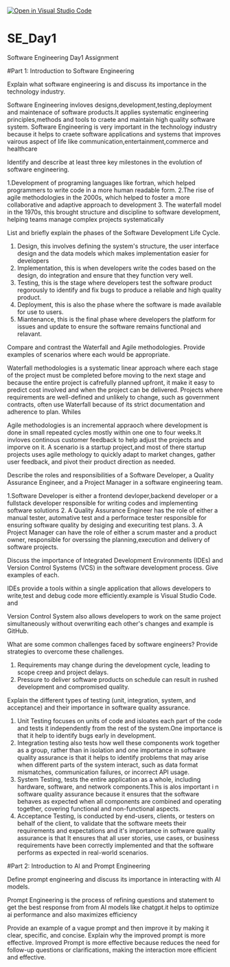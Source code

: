 [![Open in Visual Studio Code](https://classroom.github.com/assets/open-in-vscode-2e0aaae1b6195c2367325f4f02e2d04e9abb55f0b24a779b69b11b9e10269abc.svg)](https://classroom.github.com/online_ide?assignment_repo_id=15565737&assignment_repo_type=AssignmentRepo)
# SE_Day1
Software Engineering Day1 Assignment

#Part 1: Introduction to Software Engineering

Explain what software engineering is and discuss its importance in the technology industry.

Software Engineering invloves designs,development,testing,deployment and maintenace of software products.It applies systematic engineering principles,methods and tools to craete and maintain high quality software system. Software Engineering is very important in the technology industry because it helps to craete software applications and systems that improves vairous aspect of life like communication,entertainment,commerce and healthcare


Identify and describe at least three key milestones in the evolution of software engineering.

1.Development of programing languages like fortran, which helped programmers to write code in a more human readable form.
2.The rise of agile methodologies in the 2000s, which helped to foster a more collaborative and adaptive approach to development
3. The waterfall model in the 1970s, this brought structure and discipline to software development, helping teams manage complex projects systematically


List and briefly explain the phases of the Software Development Life Cycle.

1. Design, this involves defining the  system's structure, the user interface design and the data models which makes implementation easier for developers
2. Implementation, this is when developers write the codes based on the design, do integration and ensure that they function very well.
3. Testing, this is the stage where developers test the software product regorously to identify and fix bugs to produce a reliable and high quality product.
4. Deployment, this is also the phase where the software is made available for use to users.
5. Miantenance, this is the final phase where developers the platform for issues and update to ensure the software remains functional and relavant.


Compare and contrast the Waterfall and Agile methodologies. Provide examples of scenarios where each would be appropriate.

Waterfall methodologies is a systematic linear approach where each stage of the project must be completed before moving to the next stage and because the  entire project is cafrefully planned upfront, it make it easy to predict cost involved and when the project can be delivered. Projects where requirements are well-defined and unlikely to change, such as government contracts, often use Waterfall because of its strict documentation and adherence to plan. Whiles 

Agile methodologies is an incremental appraoch where development is done in small repeated cycles mostly within one one to four weeks.It invloves continous customer feedback to help adjust the projects and imporve on it. A scenario is a startup project,and most of there startup projects uses agile methology to quickly adapt to market changes, gather user feedback, and pivot their product direction as needed.


Describe the roles and responsibilities of a Software Developer, a Quality Assurance Engineer, and a Project Manager in a software engineering team.

1.Software Developer is either a frontend devloper,backend developer or a fullstack developer responsible for writing codes and implementing software solutions
2. A Quality Assurance Engineer has the role of either a manual tester, automative test and a performace tester responsible for ensuring software quality by desiging and execuriting test plans.
3. A Project Manager can have the role of either a scrum master and a product owner, responsible for overssing the planning,execution and delivery of software projects.


Discuss the importance of Integrated Development Environments (IDEs) and Version Control Systems (VCS) in the software development process. Give examples of each.

IDEs provide a tools within a single application that allows developers to write,test and debug code more efficiently.example is Visual Studio Code. and

Version Control System also allows developers to work on the same project simultaneously without overwriting each other's changes and example is GitHub.


What are some common challenges faced by software engineers? Provide strategies to overcome these challenges.
1. Requirements may change during the development cycle, leading to scope creep and project delays.
2. Pressure to deliver software products on schedule can result in rushed development and compromised quality.



Explain the different types of testing (unit, integration, system, and acceptance) and their importance in software quality assurance.
1. Unit Testing focuses on units of code and isloates each part of the code and tests it independently from the rest of the system.One importance is that it help to identify bugs early in development.
2. Integration testing also  tests how well these components work together as a group, rather than in isolation and one importance in software quality assurance is that it helps  to identify problems that may arise when different parts of the system interact, such as data format mismatches, communication failures, or incorrect API usage.
3. System Testing, tests the entire application as a whole, including hardware, software, and network components.This is alos important i n software quality assurance  because  it ensures that the software behaves as expected when all components are combined and operating together, covering functional and non-functional aspects.
4. Acceptance Testing, is conducted by end-users, clients, or testers on behalf of the client, to validate that the software meets their requirements and expectations and it's importance in software  quality assurance is that It ensures that all user stories, use cases, or business requirements have been correctly implemented and that the software performs as expected in real-world scenarios.


#Part 2: Introduction to AI and Prompt Engineering 


Define prompt engineering and discuss its importance in interacting with AI models.

Prompt Engineering is the process of refining questions and statement to get the best response from from AI models like chatgpt.it helps to optimize ai performance and also maximizes efficiency


Provide an example of a vague prompt and then improve it by making it clear, specific, and concise. Explain why the improved prompt is more effective.
Improved Prompt is more effective because reduces the need for follow-up questions or clarifications, making the interaction more efficient and effective.
